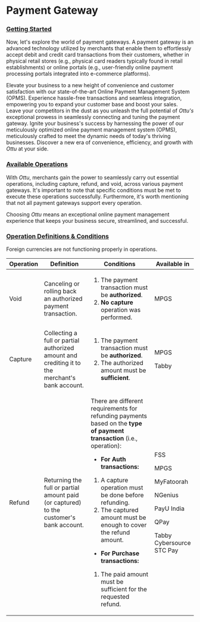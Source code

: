 # Payment Gateway

### [**Getting Started**](payment-gateway.md#\_xlaz7ioclffk) <a href="#_xlaz7ioclffk" id="_xlaz7ioclffk"></a>

Now, let's explore the world of payment gateways. A payment gateway is an advanced technology utilized by merchants that enable them to effortlessly accept debit and credit card transactions from their customers, whether in physical retail stores (e.g., physical card readers typically found in retail establishments) or online portals (e.g., user-friendly online payment processing portals integrated into e-commerce platforms).

Elevate your business to a new height of convenience and customer satisfaction with our state-of-the-art Online Payment Management System (OPMS). Experience hassle-free transactions and seamless integration, empowering you to expand your customer base and boost your sales. Leave your competitors in the dust as you unleash the full potential of _Ottu's_ exceptional prowess in seamlessly connecting and tuning the payment gateway. Ignite your business's success by harnessing the power of our meticulously optimized online payment management system (OPMS), meticulously crafted to meet the dynamic needs of today's thriving businesses. Discover a new era of convenience, efficiency, and growth with _Ottu_ at your side.

### [**Available Operations**](payment-gateway.md#\_18k5z9i9sals) <a href="#_18k5z9i9sals" id="_18k5z9i9sals"></a>

With _Ottu_, merchants gain the power to seamlessly carry out essential operations, including capture, refund, and void, across various payment gateways. It's important to note that specific conditions must be met to execute these operations successfully. Furthermore, it's worth mentioning that not all payment gateways support every operation.

Choosing _Ottu_ means an exceptional online payment management experience that keeps your business secure, streamlined, and successful.

### [**Operation Definitions & Conditions**](payment-gateway.md#\_h9m0s92vp7g8) <a href="#_h9m0s92vp7g8" id="_h9m0s92vp7g8"></a>

Foreign currencies are not functioning properly in operations.

| **Operation** | **Definition**                                                                                  | **Conditions**                                                                                                                                                                                                                                                                                                                                                                                                                                                                             | **Available in**                                                                                                       |
| ------------- | ----------------------------------------------------------------------------------------------- | ------------------------------------------------------------------------------------------------------------------------------------------------------------------------------------------------------------------------------------------------------------------------------------------------------------------------------------------------------------------------------------------------------------------------------------------------------------------------------------------ | ---------------------------------------------------------------------------------------------------------------------- |
| Void          | Canceling or rolling back an authorized payment transaction.                                    | <ol><li>The payment transaction must be <strong>authorized</strong>.</li><li><strong>No capture</strong> operation was performed.</li></ol>                                                                                                                                                                                                                                                                                                                                                | MPGS                                                                                                                   |
| Capture       | Collecting a full or partial authorized amount and crediting it to the merchant's bank account. | <ol><li>The payment transaction must be <strong>authorized</strong>.</li><li>The authorized amount must be <strong>sufficient</strong>.</li></ol>                                                                                                                                                                                                                                                                                                                                          | <p>MPGS</p><p>Tabby</p>                                                                                                |
| Refund        | Returning the full or partial amount paid (or captured) to the customer's bank account.         | <p>There are different requirements for refunding payments based on the <strong>type of payment transaction</strong> (i.e., operation):</p><ul><li><strong>For Auth transactions:</strong></li></ul><ol><li>A capture operation must be done before refunding.</li><li>The captured amount must be enough to cover the refund amount.</li></ol><ul><li><strong>For Purchase transactions:</strong></li></ul><ol><li>The paid amount must be sufficient for the requested refund.</li></ol> | <p>FSS</p><p>MPGS</p><p>MyFatoorah</p><p>NGenius</p><p>PayU India</p><p>QPay</p><p>Tabby<br>Cybersource<br>STC Pay</p> |
